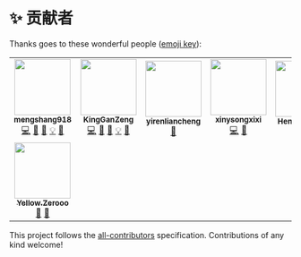 # ✨ 贡献者

Thanks goes to these wonderful people ([emoji key](https://allcontributors.org/docs/en/emoji-key)):

<!-- ALL-CONTRIBUTORS-LIST:START - Do not remove or modify this section -->
<!-- prettier-ignore-start -->
<!-- markdownlint-disable -->
<table>
  <tr>
    <td align="center"><a href="https://mengshang918.github.io/blog/"><img src="https://avatars.githubusercontent.com/u/19370610?v=4?s=100" width="100px;" alt=""/><br /><sub><b>mengshang918</b></sub></a><br /><a href="https://github.com/JDFED/drip-form/commits?author=mengshang918" title="Code">💻</a> <a href="https://github.com/JDFED/drip-form/issues?q=author%3Amengshang918" title="Bug reports">🐛</a> <a href="https://github.com/JDFED/drip-form/commits?author=mengshang918" title="Documentation">📖</a> <a href="#example-mengshang918" title="Examples">💡</a> <a href="#ideas-mengshang918" title="Ideas, Planning, & Feedback">🤔</a></td>
    <td align="center"><a href="https://github.com/KingGanZeng"><img src="https://avatars.githubusercontent.com/u/22743840?v=4?s=100" width="100px;" alt=""/><br /><sub><b>KingGanZeng</b></sub></a><br /><a href="https://github.com/JDFED/drip-form/commits?author=KingGanZeng" title="Code">💻</a> <a href="https://github.com/JDFED/drip-form/issues?q=author%3AKingGanZeng" title="Bug reports">🐛</a> <a href="https://github.com/JDFED/drip-form/commits?author=KingGanZeng" title="Documentation">📖</a> <a href="#example-KingGanZeng" title="Examples">💡</a> <a href="#ideas-KingGanZeng" title="Ideas, Planning, & Feedback">🤔</a></td>
    <td align="center"><a href="https://github.com/yirenliancheng"><img src="https://avatars.githubusercontent.com/u/53106277?v=4?s=100" width="100px;" alt=""/><br /><sub><b>yirenliancheng</b></sub></a><br /><a href="https://github.com/JDFED/drip-form/commits?author=yirenliancheng" title="Documentation">📖</a></td>
    <td align="center"><a href="https://github.com/xinysongxixi"><img src="https://avatars.githubusercontent.com/u/95020343?v=4?s=100" width="100px;" alt=""/><br /><sub><b>xinysongxixi</b></sub></a><br /><a href="https://github.com/JDFED/drip-form/commits?author=xinysongxixi" title="Code">💻</a> <a href="https://github.com/JDFED/drip-form/issues?q=author%3Axinysongxixi" title="Bug reports">🐛</a></td>
    <td align="center"><a href="https://github.com/Henry129999"><img src="https://avatars.githubusercontent.com/u/36527485?v=4?s=100" width="100px;" alt=""/><br /><sub><b>Henry129999</b></sub></a><br /><a href="https://github.com/JDFED/drip-form/issues?q=author%3AHenry129999" title="Bug reports">🐛</a></td>
    <td align="center"><a href="https://github.com/CrazyWood007"><img src="https://avatars.githubusercontent.com/u/44600593?v=4?s=100" width="100px;" alt=""/><br /><sub><b>Cloud</b></sub></a><br /><a href="https://github.com/JDFED/drip-form/commits?author=CrazyWood007" title="Documentation">📖</a> <a href="https://github.com/JDFED/drip-form/commits?author=CrazyWood007" title="Code">💻</a></td>
    <td align="center"><a href="https://github.com/helloqian12138"><img src="https://avatars.githubusercontent.com/u/13211910?v=4?s=100" width="100px;" alt=""/><br /><sub><b>helloqian12138</b></sub></a><br /><a href="https://github.com/JDFED/drip-form/issues?q=author%3Ahelloqian12138" title="Bug reports">🐛</a> <a href="https://github.com/JDFED/drip-form/commits?author=helloqian12138" title="Code">💻</a></td>
  </tr>
  <tr>
    <td align="center"><a href="https://github.com/scizorrr"><img src="https://avatars.githubusercontent.com/u/95006544?v=4?s=100" width="100px;" alt=""/><br /><sub><b>Yellow.Zerooo</b></sub></a><br /><a href="https://github.com/JDFED/drip-form/commits?author=scizorrr" title="Documentation">📖</a> <a href="#ideas-scizorrr" title="Ideas, Planning, & Feedback">🤔</a></td>
  </tr>
</table>

<!-- markdownlint-restore -->
<!-- prettier-ignore-end -->

<!-- ALL-CONTRIBUTORS-LIST:END -->

This project follows the [all-contributors](https://github.com/all-contributors/all-contributors) specification. Contributions of any kind welcome!